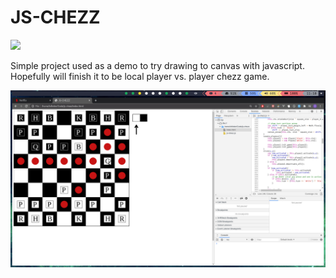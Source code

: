 # JS-CHEZZ

![](https://tokei.rs/b1/github/nagy135/js-chezz?category=code)

Simple project used as a demo to try drawing to canvas with javascript. Hopefully will finish it to be local player vs. player chezz game.

![screen_with_targetting](screen.png)
